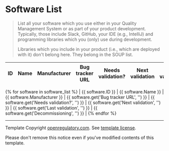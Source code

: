 # Software List

> List all your software which you use either in your Quality Management System or as part of your product
> development. Typically, those include Slack, GitHub, your IDE (e.g., IntelliJ) and programming libraries
> which you (only) use during development.
>
> Libraries which you include in your product (i.e., which are deployed with it) don't belong here. They belong
> in the SOUP list.

| ID | Name          | Manufacturer     | Bug tracker URL                            | Needs validation? | Next validation | Last validation | Decommissioning |
|----|---------------|------------------|--------------------------------------------|-------------------|-----------------|-----------------|-----------------|
{% for software in software_list %}
| {{ software.ID }}  | {{ software.Name }} | {{ software.Manufacturer }} | {{ software.get('Bug tracker URL', '') }} | {{ software.get('Needs validation?', '') }} | {{ software.get('Next validation', '') }} | {{ software.get('Last validation', '') }} | {{ software.get('Decommissioning', '') }} |
{% endfor %}

---

Template Copyright [openregulatory.com](https://openregulatory.com). See [template
license](https://openregulatory.com/template-license).

Please don't remove this notice even if you've modified contents of this template.
